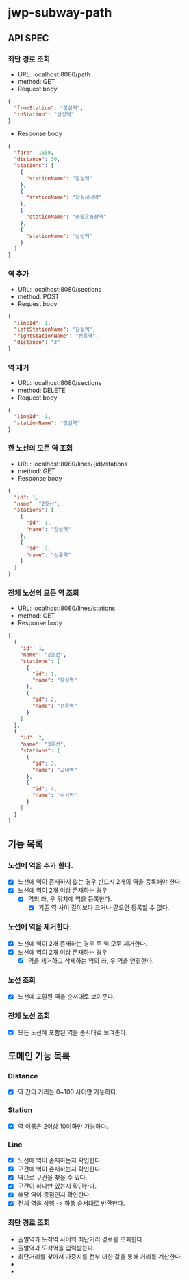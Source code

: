 # jwp-subway-path

## API SPEC

### 최단 경로 조회

- URL: localhost:8080/path
- method: GET
- Request body

```json
{
  "fromStation": "잠실역",
  "toStation": "삼성역"
}
```

- Response body

```json
{
  "fare": 1650,
  "distance": 30,
  "stations": [
    {
      "stationName": "잠실역"
    },
    {
      "stationName": "잠실새내역"
    },
    {
      "stationName": "종합운동장역"
    },
    {
      "stationName": "삼성역"
    }
  ]
}
```

### 역 추가

- URL: localhost:8080/sections
- method: POST
- Request body

```json
{
  "lineId": 1,
  "leftStationName": "잠실역",
  "rightStationName": "선릉역",
  "distance": "3"
}
```

### 역 제거

- URL: localhost:8080/sections
- method: DELETE
- Request body

```json
{
  "lineId": 1,
  "stationName": "잠실역"
}
```

### 한 노선의 모든 역 조회

- URL: localhost:8080/lines/{id}/stations
- method: GET
- Response body

```json
{
  "id": 1,
  "name": "2호선",
  "stations": [
    {
      "id": 1,
      "name": "잠실역"
    },
    {
      "id": 2,
      "name": "선릉역"
    }
  ]
}
```

### 전체 노선의 모든 역 조회

- URL: localhost:8080/lines/stations
- method: GET
- Response body

```json
[
  {
    "id": 1,
    "name": "2호선",
    "stations": [
      {
        "id": 1,
        "name": "잠실역"
      },
      {
        "id": 2,
        "name": "선릉역"
      }
    ]
  },
  {
    "id": 2,
    "name": "3호선",
    "stations": [
      {
        "id": 3,
        "name": "교대역"
      },
      {
        "id": 4,
        "name": "수서역"
      }
    ]
  }
]
```

## 기능 목록

### 노선에 역을 추가 한다.

- [x] 노선에 역이 존재하지 않는 경우 반드시 2개의 역을 등록해야 한다.
- [x] 노선에 역이 2개 이상 존재하는 경우
    - [x] 역의 좌, 우 위치에 역을 등록한다.
        - [x] 기존 역 사이 길이보다 크거나 같으면 등록할 수 없다.

### 노선에 역을 제거한다.

- [x] 노선에 역이 2개 존재하는 경우 두 역 모두 제거한다.
- [x] 노선에 역이 2개 이상 존재하는 경우
    - [x] 역을 제거하고 삭제하는 역의 좌, 우 역을 연결한다.

### 노선 조회

- [x] 노선에 포함된 역을 순서대로 보여준다.

### 전체 노선 조회

- [x] 모든 노선에 포함된 역을 순서대로 보여준다.

## 도메인 기능 목록

### Distance

- [x] 역 간의 거리는 0~100 사이만 가능하다.

### Station

- [x] 역 이름은 2이상 10이하만 가능하다.

### Line

- [x] 노선에 역이 존재하는지 확인한다.
- [x] 구간에 역이 존재하는지 확인한다.
- [x] 역으로 구간을 찾을 수 있다.
- [x] 구간이 하나만 있는지 확인한다.
- [x] 해당 역이 종점인지 확인한다.
- [x] 전체 역을 상행 -> 하행 순서대로 반환한다.

### 최단 경로 조회

- 출발역과 도착역 사이의 최단거리 경로를 조회한다.
- 출발역과 도착역을 입력받는다.
- 최단거리를 찾아서 가중치를 전부 더한 값을 통해 거리를 계산한다.
-
- 

